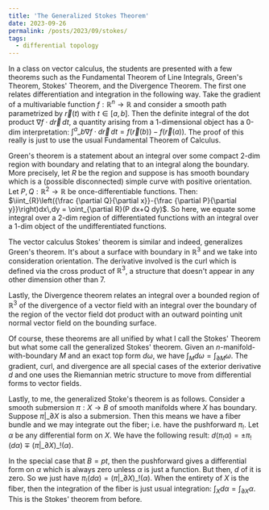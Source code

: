 ```yaml
---
title: 'The Generalized Stokes Theorem'
date: 2023-09-26
permalink: /posts/2023/09/stokes/
tags:
  - differential topology
---
```


In a class on vector calculus, the students are presented with a few theorems such as the Fundamental Theorem of Line Integrals, Green's Theorem, Stokes' Theorem, and the Divergence Theorem. The first one relates differentiation and integration in the following way. Take the gradient of a multivariable function $f:\mathbb{R}^n \to \mathbb{R}$ and consider a smooth path parametrized by $\vec{r}(t)$ with $t\in [a,b]$. Then the definite integral of the dot product $\nabla f \cdot d\vec{r} \, dt$, a quantity arising from a 1-dimensional object has a 0-dim interpretation: $\int^a\_b \nabla f \cdot d \vec{r}\,dt = f(\vec{r}(b)) - f(\vec{r}(a))$. The proof of this really is just to use the usual Fundamental Theorem of Calculus.

Green's theorem is a statement about an integral over some compact 2-dim region with boundary and relating that to an integral along the boundary. More precisely, let $R$ be the region and suppose is has smooth boundary which is a (possible disconnected) simple curve with positive orientation. Let $P,Q:\mathbb{R}^2 \to \mathbb{R}$ be once-differentiable functions. Then: $\iint_{R}\left({\frac {\partial Q}{\partial x}}-{\frac {\partial P}{\partial y}}\right)dx\,dy = \oint_{\partial R}(P dx+Q dy)$. So here, we equate some integral over a 2-dim region of differentiated functions with an integral over a 1-dim object of the undifferentiated functions.

The vector calculus Stokes' theorem is similar and indeed, generalizes Green's theorem. It's about a surface with boundary in $\mathbb{R}^3$ and we take into consideration orientation. The derivative involved is the curl which is defined via the cross product of $\mathbb{R}^3$, a structure that doesn't appear in any other dimension other than 7.

Lastly, the Divergence theorem relates an integral over a bounded region of $\mathbb{R}^3$ of the divergence of a vector field with an integral over the boundary of the region of the vector field dot product with an outward pointing unit normal vector field on the bounding surface.

Of course, these theorems are all unified by what I call the Stokes' Theorem but what some call the generalized Stokes' theorem. Given an $n$-manifold-with-boundary $M$ and an exact top form $d\omega$, we have $\int_M d\omega = \int_{\partial M} \omega$. The gradient, curl, and divergence are all special cases of the exterior derivative $d$ and one uses the Riemannian metric structure to move from differential forms to vector fields.

Lastly, to me, the generalized Stoke's theorem is as follows. Consider a smooth submersion $\pi:X \to B$ of smooth manifolds where $X$ has boundary. Suppose $\pi|\_{\partial X}$ is also a submersion. Then this means we have a fiber bundle and we may integrate out the fiber; i.e. have the pushforward $\pi_!$. Let $\alpha$ be any differential form on $X$. We have the following result: $d(\pi_! \alpha) = \pm \pi_!(d\alpha)\mp (\pi|\_{\partial X})\_! (\alpha)$. 

In the special case that $B=pt$, then the pushforward gives a differential form on $\alpha$ which is always zero unless $\alpha$ is just a function. But then, $d$ of it is zero. So we just have $\pi_!(d\alpha)=(\pi|\_{\partial X})\_! (\alpha)$. When the entirety of $X$ is the fiber, then the integration of the fiber is just usual integration: $\int_X d\alpha = \int_{\partial X} \alpha$. This is the Stokes' theorem from before.
